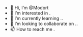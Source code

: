- 👋 Hi, I’m @Modort
- 👀 I’m interested in .
- 🌱 I’m currently learning ..
- 💞️ I’m looking to collaborate on ..
- 📫 How to reach me .

<!--
Modort/Modort is a ✨ special ✨ repository because its `README.md` (this file) appears on your GitHub profile.
You can click the Preview link to take a look at your changes.
--->
